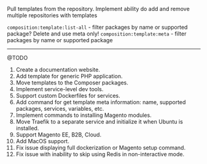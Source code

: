 Pull templates from the repository. Implement ability do add and remove multiple repositories with templates

`composition:template:list-all` - filter packages by name or supported package? Delete and use meta only!
`composition:template:meta` - filter packages by name or supported package

-----

@TODO

1. Create a documentation website.
2. Add template for generic PHP application.
3. Move templates to the Composer packages.
4. Implement service-level dev tools.
5. Support custom Dockerfiles for services.
6. Add command for get template meta information: name, supported packages, services, variables, etc.
7. Implement commands to installing Magento modules.
8. Move Traefik to a separate service and initialize it when Ubuntu is installed.
9. Support Magento EE, B2B, Cloud.
10. Add MacOS support.
11. Fix issue displaying full dockerization or Magento setup command.
12. Fix issue with inability to skip using Redis in non-interactive mode.